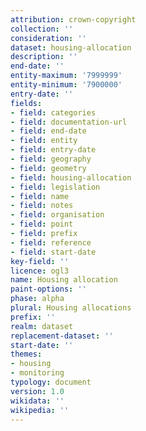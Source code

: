```yaml
---
attribution: crown-copyright
collection: ''
consideration: ''
dataset: housing-allocation
description: ''
end-date: ''
entity-maximum: '7999999'
entity-minimum: '7900000'
entry-date: ''
fields:
- field: categories
- field: documentation-url
- field: end-date
- field: entity
- field: entry-date
- field: geography
- field: geometry
- field: housing-allocation
- field: legislation
- field: name
- field: notes
- field: organisation
- field: point
- field: prefix
- field: reference
- field: start-date
key-field: ''
licence: ogl3
name: Housing allocation
paint-options: ''
phase: alpha
plural: Housing allocations
prefix: ''
realm: dataset
replacement-dataset: ''
start-date: ''
themes:
- housing
- monitoring
typology: document
version: 1.0
wikidata: ''
wikipedia: ''
---
```

